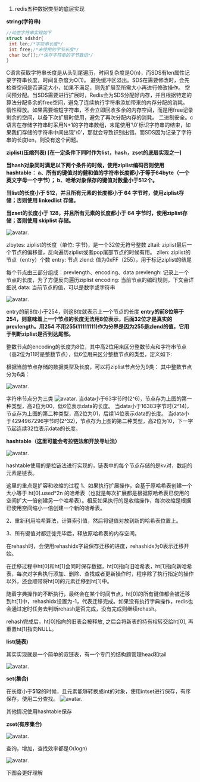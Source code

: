 <!--
 * @Author: uestc.zyj@gmail.com
 * @Date: 2021-09-23 11:23:11
 * @LastEditTime: 2021-09-23 13:15:25
 * @Description: redis interview questions
 * @FilePath: /interviews/redis/redis.md
-->


1. redis五种数据类型的底层实现

**string(字符串)**
```c
//动态字符串实现如下
struct sdshdr{
 int len;/*字符串长度*/
 int free;/*未使用的字节长度*/
 char buf[];/*保存字符串的字节数组*/
}
```
C语言获取字符串长度是从头到尾遍历，时间复杂度是O(n)，而SDS有len属性记录字符串长度，时间复杂度为O(1)。
避免缓冲区溢出。SDS在需要修改时，会先检查空间是否满足大小，如果不满足，则先扩展至所需大小再进行修改操作。
空间预分配。当SDS需要进行扩展时，Redis会为SDS分配好内存，并且根据特定的算法分配多余的free空间，避免了连续执行字符串添加带来的内存分配的消耗。
惰性释放。如果需要缩短字符串，不会立即回收多余的内存空间，而是用free记录剩余的空间，以备下次扩展时使用，避免了再次分配内存的消耗。
二进制安全。c语言在存储字符串时采用N+1的字符串数组，末尾使用'\0'标识字符串的结束，如果我们存储的字符串中间出现'\0'，那就会导致识别出错。而SDS因为记录了字符串的长度len，则没有这个问题。

**ziplist(压缩列表) [在一定条件下同时作为list，hash，zset的底层实现之一]**

**当hash对象同时满足以下两个条件的时候，使用ziplist编码否则使用hashtable： a、所有的键值对的健和值的字符串长度都小于等于64byte（一个英文字母一个字节）； b、哈希对象保存的键值对数量小于512个。**

**当list的长度小于 512，并且所有元素的长度都小于 64 字节时，使用ziplist存储；否则使用 linkedlist 存储。**

**当zset的长度小于 128，并且所有元素的长度都小于 64 字节时，使用ziplist存储；否则使用 skiplist 存储。**



 ![avatar](image/ziplist.png).

zlbytes: ziplist的长度（单位: 字节)，是一个32位无符号整数
zltail: ziplist最后一个节点的偏移量，反向遍历ziplist或者pop尾部节点的时候有用。
zllen: ziplist的节点（entry）个数
entry: 节点
zlend: 值为0xFF（255），用于标记ziplist的结尾

每个节点由三部分组成：prevlength、encoding、data
    prevlengh: 记录上一个节点的长度，为了方便反向遍历ziplist
    encoding: 当前节点的编码规则，下文会详细说
    data: 当前节点的值，可以是数字或字符串

 ![avatar](image/ziplist.jpeg).

entry的前8位小于254，则这8位就表示上一个节点的长度
**entry的前8位等于254，则意味着上一个节点的长度无法用8位表示，后面32位才是真实的prevlength。用254 不用255(11111111)作为分界是因为255是zlend的值，它用于判断ziplist是否到达尾部。**

整数节点的encoding的长度为8位，其中高2位用来区分整数节点和字符串节点（高2位为11时是整数节点），低6位用来区分整数节点的类型，定义如下:

根据当前节点存储的数据类型及长度，可以将ziplist节点分为9类：
其中整数节点分为6类：

 ![avatar](image/ziplist_encoding.png).

字符串节点分为三类
 ![avatar](image/ziplist_string_encoding.png).
当data小于63字节时(2^6)，节点存为上图的第一种类型，高2位为00，低6位表示data的长度。
当data小于16383字节时(2^14)，节点存为上图的第二种类型，高2位为01，后续14位表示data的长度。
当data小于4294967296字节时(2^32)，节点存为上图的第二种类型，高2位为10，下一字节起连续32位表示data的长度。


**hashtable（这里可能会考拉链法和开放寻址法）**

 ![avatar](image/hashtable.png).


hashtable使用的是拉链法进行实现的，链表中的每个节点存储的是kv对，数组的元素是链表。

这里的重点是扩容和收缩的过程
1、如果执行扩展操作，会基于原哈希表创建一个大小等于 ht[0].used*2n 的哈希表（也就是每次扩展都是根据原哈希表已使用的空间扩大一倍创建另一个哈希表）。相反如果执行的是收缩操作，每次收缩是根据已使用空间缩小一倍创建一个新的哈希表。

2、重新利用哈希算法，计算索引值，然后将键值对放到新的哈希表位置上。

3、所有键值对都迁徙完毕后，释放原哈希表的内存空间。

在rehash时，会使用rehashidx字段保存迁移的进度，rehashidx为0表示迁移开始。

在迁移过程中ht[0]和ht[1]会同时保存数据，ht[0]指向旧哈希表，ht[1]指向新哈希表，每次对字典执行添加、删除、查找或者更新操作时，程序除了执行指定的操作以外，还会顺带将ht[0]的元素迁移到ht[1]中。

随着字典操作的不断执行，最终会在某个时间节点，ht[0]的所有键值都会被迁移到ht[1]中，rehashidx设置为-1，代表迁移完成。如果没有执行字典操作，redis也会通过定时任务去判断rehash是否完成，没有完成则继续rehash。

rehash完成后，ht[0]指向的旧表会被释放, 之后会将新表的持有权转交给ht[0], 再重置ht[1]指向NULL。

**list(链表)**

其实实现就是一个简单的双链表，有一个专门的结构题管理head和tail

 ![avatar](image/list.png).


**set(集合)**

在长度小于**512**的时候，且元素能够转换成int的对象，使用intset进行保存，有序保存，使用二分查找。
 ![avatar](image/intset.jpeg).

其他情况使用hashtable保存


**zset(有序集合)**

 ![avatar](image/skiplist.jpeg).

查询，增加，查找效率都是O(logn)

 ![avatar](image/skiplist_guide.jpeg).

 下图会更好理解
